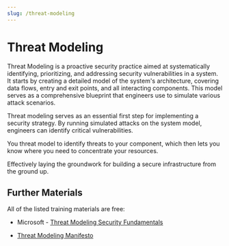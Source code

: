 ```yaml
---
slug: /threat-modeling
---
```


# Threat Modeling

Threat Modeling is a proactive security practice aimed at systematically identifying, prioritizing, and addressing security vulnerabilities in a system. It starts by creating a detailed model of the system's architecture, covering data flows, entry and exit points, and all interacting components. This model serves as a comprehensive blueprint that engineers use to simulate various attack scenarios.

Threat modeling serves as an essential first step for implementing a security strategy. By running simulated attacks on the system model, engineers can identify critical vulnerabilities.

You threat model to identify threats to your component, which then lets you know where you need to concentrate your resources.

Effectively laying the groundwork for building a secure infrastructure from the ground up.

## Further Materials

All of the listed training materials are free:

- Microsoft - [Threat Modeling Security Fundamentals](https://docs.microsoft.com/en-us/learn/paths/tm-threat-modeling-fundamentals/)

- [Threat Modeling Manifesto](https://www.threatmodelingmanifesto.org/)
